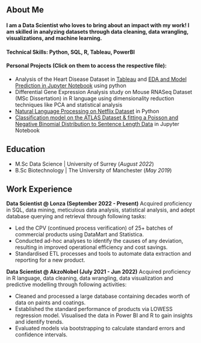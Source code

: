 ## About Me
#### I am a Data Scientist who loves to bring about an impact with my work! I am skilled in analyzing datasets through data cleaning, data wrangling, visualizations, and machine learning. 
#### Technical Skills: Python, SQL, R, Tableau, PowerBI

#### Personal Projects (Click on them to access the respective file):

- Analysis of the Heart Disease Dataset in [Tableau](https://public.tableau.com/app/profile/harveen.kaur7309/viz/Heart_17062222992150/Dashboard1) and
  [EDA and Model Prediction in Jupyter Notebook](https://github.com/harveenkaurgulati/Heart-Disease-Dataset-Data-analysis-and-data-modelling-) using python
- Differential Gene Expression Analysis study on Mouse RNASeq Dataset (MSc Dissertation) in R language using dimensionality reduction techniques like PCA and statistical analysis
- [Natural Language Processing on Netflix Dataset](https://github.com/harveenkaurgulati/Data-Science-Project) in Python
- [Classification model on the ATLAS Dataset & fitting a Poisson and Negative Binomial Distribution to Sentence Length Data](https://github.com/harveenkaurgulati/Data-Science-and-Modeling/blob/main/Data%20Science%20and%20Modeling.ipynb) in Jupyter Notebook

## Education
- M.Sc Data Science | University of Surrey (_August 2022_)
- B.Sc Biotechnology | The University of Manchester (_May 2019_)

## Work Experience
**Data Scientist @ Lonza (September 2022 - Present)**
Acquired proficiency in SQL, data mining, meticulous data analysis, statistical analysis, and adept database querying and retrieval through following tasks:
- Led the CPV (continued process verification) of 25+ batches of commercial products using DataMart and Statistica.
- Conducted ad-hoc analyses to identify the causes of any deviation, resulting in improved operational efficiency and cost savings. 
- Standardised ETL processes and tools to automate data extraction and reporting for a new product.


**Data Scientist @ AkzoNobel (July 2021 - Jun 2022)**
Acquired proficiency in R language, data cleaning, data wrangling, data visualization and predictive modelling through following activities:
- Cleaned and processed a large database containing decades worth of data on paints and coatings. 
- Established the standard performance of products via LOWESS regression model. Visualised the data in Power BI and R to gain insights and identify trends. 
- Evaluated models via bootstrapping to calculate standard errors and confidence intervals.


